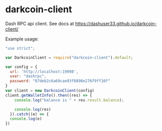 # darkcoin-client

Dash RPC api client. See docs at https://dashuser33.github.io/darkcoin-client/


Example usage:

```javascript
"use strict";

var DarkcoinClient = require("darkcoin-client").default;

var config = {
  url: 'http://localhost:19998',
  user: "dashrpc",
  password: "87deb2c6a69cae93f8898e276f9ff10f"
}
var client = new DarkcoinClient(config)
client.getWalletInfo().then((res) => {
    console.log("balance is " + res.result.balance);

    console.log(res)
  }).catch((e) => {
  console.log(e)
})

```
